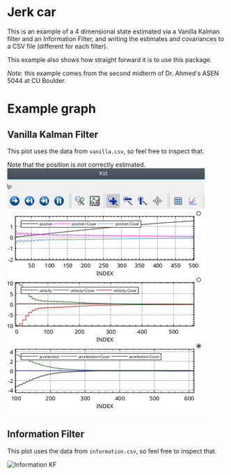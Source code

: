 # Jerk car
This is an example of a 4 dimensional state estimated via a Vanilla Kalman filter and an Information Filter, and writing the estimates and covariances to a CSV file (different for each filter).

This example also shows how straight forward it is to use this package.

*Note*: this example comes from the second midterm of Dr. Ahmed's ASEN 5044 at CU Boulder.

# Example graph
## Vanilla Kalman Filter
This plot uses the data from `vanilla.csv`, so feel free to inspect that.

Note that the position is not correctly estimated.
![Vanilla KF](./vanillaKF.png)

## Information Filter
This plot uses the data from `information.csv`, so feel free to inspect that.

![Information KF](./informationKF.png)
